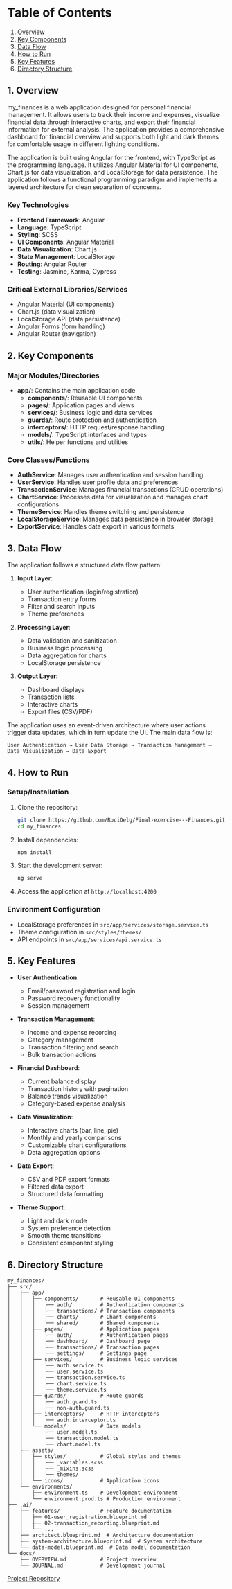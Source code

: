 # Table of Contents
1. [Overview](#1-overview)
2. [Key Components](#2-key-components)
3. [Data Flow](#3-data-flow)
4. [How to Run](#4-how-to-run)
5. [Key Features](#5-key-features)
6. [Directory Structure](#6-directory-structure)

## 1. Overview

my_finances is a web application designed for personal financial management. It allows users to track their income and expenses, visualize financial data through interactive charts, and export their financial information for external analysis. The application provides a comprehensive dashboard for financial overview and supports both light and dark themes for comfortable usage in different lighting conditions.

The application is built using Angular for the frontend, with TypeScript as the programming language. It utilizes Angular Material for UI components, Chart.js for data visualization, and LocalStorage for data persistence. The application follows a functional programming paradigm and implements a layered architecture for clean separation of concerns.

### Key Technologies
- **Frontend Framework**: Angular
- **Language**: TypeScript
- **Styling**: SCSS
- **UI Components**: Angular Material
- **Data Visualization**: Chart.js
- **State Management**: LocalStorage
- **Routing**: Angular Router
- **Testing**: Jasmine, Karma, Cypress

### Critical External Libraries/Services
- Angular Material (UI components)
- Chart.js (data visualization)
- LocalStorage API (data persistence)
- Angular Forms (form handling)
- Angular Router (navigation)

## 2. Key Components

### Major Modules/Directories
- **app/**: Contains the main application code
  - **components/**: Reusable UI components
  - **pages/**: Application pages and views
  - **services/**: Business logic and data services
  - **guards/**: Route protection and authentication
  - **interceptors/**: HTTP request/response handling
  - **models/**: TypeScript interfaces and types
  - **utils/**: Helper functions and utilities

### Core Classes/Functions
- **AuthService**: Manages user authentication and session handling
- **UserService**: Handles user profile data and preferences
- **TransactionService**: Manages financial transactions (CRUD operations)
- **ChartService**: Processes data for visualization and manages chart configurations
- **ThemeService**: Handles theme switching and persistence
- **LocalStorageService**: Manages data persistence in browser storage
- **ExportService**: Handles data export in various formats

## 3. Data Flow

The application follows a structured data flow pattern:

1. **Input Layer**:
   - User authentication (login/registration)
   - Transaction entry forms
   - Filter and search inputs
   - Theme preferences

2. **Processing Layer**:
   - Data validation and sanitization
   - Business logic processing
   - Data aggregation for charts
   - LocalStorage persistence

3. **Output Layer**:
   - Dashboard displays
   - Transaction lists
   - Interactive charts
   - Export files (CSV/PDF)

The application uses an event-driven architecture where user actions trigger data updates, which in turn update the UI. The main data flow is:

```
User Authentication → User Data Storage → Transaction Management → Data Visualization → Data Export
```

## 4. How to Run

### Setup/Installation
1. Clone the repository:
   ```bash
   git clone https://github.com/RociDelg/Final-exercise---Finances.git
   cd my_finances
   ```

2. Install dependencies:
   ```bash
   npm install
   ```

3. Start the development server:
   ```bash
   ng serve
   ```

4. Access the application at `http://localhost:4200`

### Environment Configuration
- LocalStorage preferences in `src/app/services/storage.service.ts`
- Theme configuration in `src/styles/themes/`
- API endpoints in `src/app/services/api.service.ts`

## 5. Key Features

- **User Authentication**:
  - Email/password registration and login
  - Password recovery functionality
  - Session management

- **Transaction Management**:
  - Income and expense recording
  - Category management
  - Transaction filtering and search
  - Bulk transaction actions

- **Financial Dashboard**:
  - Current balance display
  - Transaction history with pagination
  - Balance trends visualization
  - Category-based expense analysis

- **Data Visualization**:
  - Interactive charts (bar, line, pie)
  - Monthly and yearly comparisons
  - Customizable chart configurations
  - Data aggregation options

- **Data Export**:
  - CSV and PDF export formats
  - Filtered data export
  - Structured data formatting

- **Theme Support**:
  - Light and dark mode
  - System preference detection
  - Smooth theme transitions
  - Consistent component styling

## 6. Directory Structure

```
my_finances/
├── src/
│   ├── app/
│   │   ├── components/       # Reusable UI components
│   │   │   ├── auth/         # Authentication components
│   │   │   ├── transactions/ # Transaction components
│   │   │   ├── charts/       # Chart components
│   │   │   └── shared/       # Shared components
│   │   ├── pages/            # Application pages
│   │   │   ├── auth/         # Authentication pages
│   │   │   ├── dashboard/    # Dashboard page
│   │   │   ├── transactions/ # Transaction pages
│   │   │   └── settings/     # Settings page
│   │   ├── services/         # Business logic services
│   │   │   ├── auth.service.ts
│   │   │   ├── user.service.ts
│   │   │   ├── transaction.service.ts
│   │   │   ├── chart.service.ts
│   │   │   └── theme.service.ts
│   │   ├── guards/           # Route guards
│   │   │   ├── auth.guard.ts
│   │   │   └── non-auth.guard.ts
│   │   ├── interceptors/     # HTTP interceptors
│   │   │   └── auth.interceptor.ts
│   │   └── models/           # Data models
│   │       ├── user.model.ts
│   │       ├── transaction.model.ts
│   │       └── chart.model.ts
│   ├── assets/
│   │   ├── styles/           # Global styles and themes
│   │   │   ├── _variables.scss
│   │   │   ├── _mixins.scss
│   │   │   └── themes/
│   │   └── icons/            # Application icons
│   └── environments/
│       ├── environment.ts    # Development environment
│       └── environment.prod.ts # Production environment
├── .ai/
│   ├── features/             # Feature documentation
│   │   ├── 01-user_registration.blueprint.md
│   │   ├── 02-transaction_recording.blueprint.md
│   │   └── ...
│   ├── architect.blueprint.md  # Architecture documentation
│   ├── system-architecture.blueprint.md  # System architecture
│   └── data-model.blueprint.md  # Data model documentation
└── docs/
    ├── OVERVIEW.md           # Project overview
    └── JOURNAL.md            # Development journal
```

[Project Repository](https://github.com/AIcodeAcademy/full_stack_blueprint) 